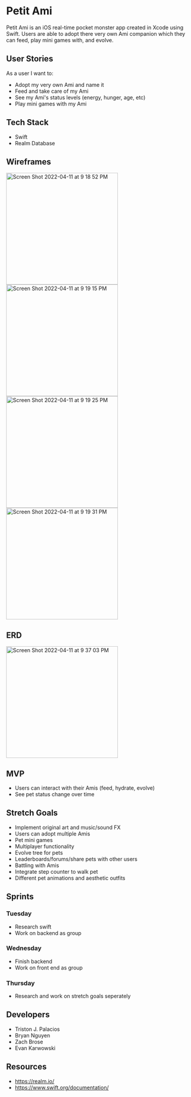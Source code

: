 # Petit Ami
Petit Ami is an iOS real-time pocket monster app created in Xcode using Swift.  Users are able to adopt there very own Ami companion which they can feed, play mini games with, and evolve.

## User Stories
As a user I want to: 
- Adopt my very own Ami and name it
- Feed and take care of my Ami
- See my Ami's status levels (energy, hunger, age, etc)
- Play mini games with my Ami

## Tech Stack
- Swift
- Realm Database


## Wireframes
<img width="300" alt="Screen Shot 2022-04-11 at 9 18 52 PM" src="https://user-images.githubusercontent.com/97310057/162879539-f75c5604-ec75-4d4e-a373-4bcd348c3cec.png" >
<img width="300" alt="Screen Shot 2022-04-11 at 9 19 15 PM" src="https://user-images.githubusercontent.com/97310057/162879576-df3c1d9c-690c-4785-850b-fe2e82002e71.png">
<img width="300" alt="Screen Shot 2022-04-11 at 9 19 25 PM" src="https://user-images.githubusercontent.com/97310057/162879590-f5048ad6-fdb6-4430-8db4-2308e9c8cd83.png">
<img width="300" alt="Screen Shot 2022-04-11 at 9 19 31 PM" src="https://user-images.githubusercontent.com/97310057/162879600-10545081-0adc-4e13-89b0-245278a8cf11.png">

## ERD
<img width="300" alt="Screen Shot 2022-04-11 at 9 37 03 PM" src="https://user-images.githubusercontent.com/97310057/162881804-d26d4d53-653d-4b1d-a378-e0eeff3801d9.png">

## MVP
- Users can interact with their Amis (feed, hydrate, evolve)
- See pet status change over time

## Stretch Goals
- Implement original art and music/sound FX
- Users can adopt multiple Amis
- Pet mini games
- Multiplayer functionality
- Evolve tree for pets
- Leaderboards/forums/share pets with other users
- Battling with Amis
- Integrate step counter to walk pet
- Different pet animations and aesthetic outfits

## Sprints
### Tuesday 
- Research swift
- Work on backend as group 
### Wednesday
- Finish backend
- Work on front end as group
### Thursday 
- Research and work on stretch goals seperately


## Developers
- Triston J. Palacios
- Bryan Nguyen
- Zach Brose
- Evan Karwowski 

## Resources
- https://realm.io/
- https://www.swift.org/documentation/

